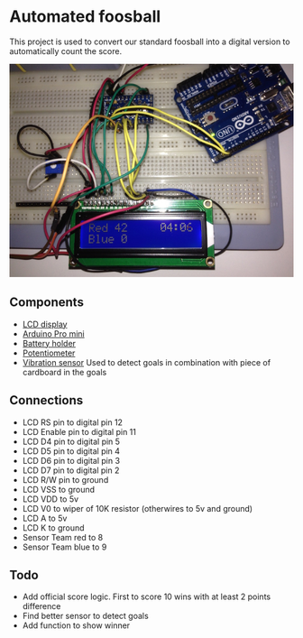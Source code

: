# Automated foosball

This project is used to convert our standard foosball into a digital version to automatically count the score.

![Preview project](preview.jpg)

## Components

* [LCD display](http://www.dx.com/p/16-x-2-character-lcd-display-module-with-blue-backlight-121356#.VbAWgOiqpBc)
* [Arduino Pro mini](http://www.dx.com/p/arduino-pro-mini-microcontroller-circuit-board-blue-5v-16mhz-178183#.VbAWoOiqpBc)
* [Battery holder](http://www.dx.com/p/14-8v-4-x-18650-battery-holder-case-box-with-leads-103855#.VbAWxOiqpBc)
* [Potentiometer](http://www.dx.com/p/bonatech-potentiometers-deep-blue-10-pcs-326125#.VbAW_-iqpBc)
* [Vibration sensor](http://www.dx.com/p/diy-vibration-switch-sensor-module-for-arduino-black-276589#.VbAXVuiqpBc) Used to detect goals in combination with piece of cardboard in the goals

## Connections

* LCD RS pin to digital pin 12
* LCD Enable pin to digital pin 11
* LCD D4 pin to digital pin 5
* LCD D5 pin to digital pin 4
* LCD D6 pin to digital pin 3
* LCD D7 pin to digital pin 2
* LCD R/W pin to ground
* LCD VSS to ground
* LCD VDD to 5v
* LCD V0 to wiper of 10K resistor (otherwires to 5v and ground)
* LCD A to 5v
* LCD K to ground
* Sensor Team red to 8
* Sensor Team blue to 9

## Todo

* Add official score logic. First to score 10 wins with at least 2 points difference
* Find better sensor to detect goals
* Add function to show winner

